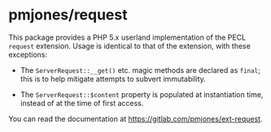 # pmjones/request

This package provides a PHP 5.x userland implementation of the PECL `request`
extension. Usage is identical to that of the extension, with these exceptions:

- The `ServerRequest::__get()` etc. magic methods are declared as `final`; this
  is to help mitigate attempts to subvert immutability.

- The `ServerRequest::$content` property is populated at instantiation time,
  instead of at the time of first access.

You can read the documentation at <https://gitlab.com/pmjones/ext-request>.
